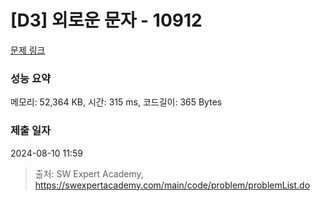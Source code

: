 # [D3] 외로운 문자 - 10912 

[문제 링크](https://swexpertacademy.com/main/code/problem/problemDetail.do?contestProbId=AXVJuEvqLAADFASe) 

### 성능 요약

메모리: 52,364 KB, 시간: 315 ms, 코드길이: 365 Bytes

### 제출 일자

2024-08-10 11:59



> 출처: SW Expert Academy, https://swexpertacademy.com/main/code/problem/problemList.do